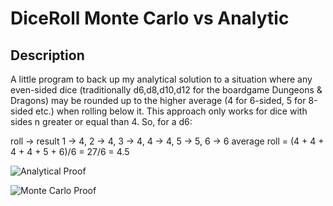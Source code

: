 # DiceRoll Monte Carlo vs Analytic

## Description

A little program to back up my analytical solution to a situation where any even-sided dice (traditionally d6,d8,d10,d12 for the boardgame Dungeons & Dragons) may be rounded up to the higher average (4 for 6-sided, 5 for 8-sided etc.) when rolling below it. This approach only works for dice with sides n greater or equal than 4.
So, for a d6:

roll ->  result
1    ->  4,
2    ->  4,
3    ->  4,
4    ->  4,
5    ->  5,
6    ->  6
average roll  =  (4 + 4 + 4 + 4 + 5 + 6)/6 = 27/6 = 4.5

![Analytical Proof](https://i.imgur.com/SqBLzLY.png)

![Monte Carlo Proof](https://i.imgur.com/CiNdlMs.png)
